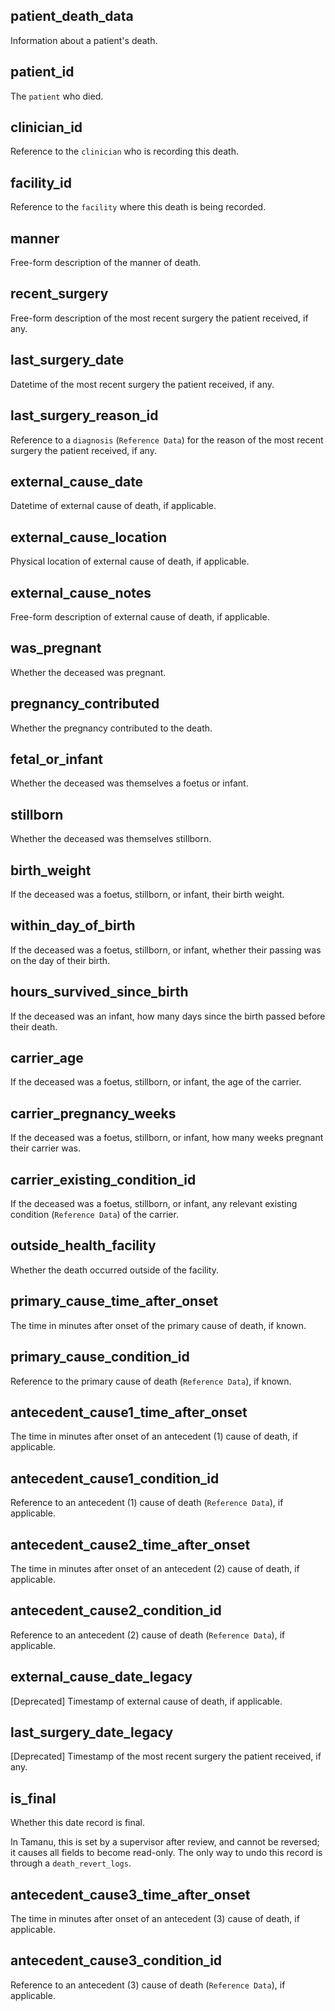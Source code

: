 ## patient_death_data

Information about a patient's death.

## patient_id

The `patient` who died.

## clinician_id

Reference to the `clinician` who is recording this death.

## facility_id

Reference to the `facility` where this death is being recorded.

## manner

Free-form description of the manner of death.

## recent_surgery

Free-form description of the most recent surgery the patient received, if any.

## last_surgery_date

Datetime of the most recent surgery the patient received, if any.

## last_surgery_reason_id

Reference to a `diagnosis` (`Reference Data`) for the
reason of the most recent surgery the patient received, if any.

## external_cause_date

Datetime of external cause of death, if applicable.

## external_cause_location

Physical location of external cause of death, if applicable.

## external_cause_notes

Free-form description of external cause of death, if applicable.

## was_pregnant

Whether the deceased was pregnant.

## pregnancy_contributed

Whether the pregnancy contributed to the death.

## fetal_or_infant

Whether the deceased was themselves a foetus or infant.

## stillborn

Whether the deceased was themselves stillborn.

## birth_weight

If the deceased was a foetus, stillborn, or infant, their birth weight.

## within_day_of_birth

If the deceased was a foetus, stillborn, or infant, whether their passing was on the day of their birth.

## hours_survived_since_birth

If the deceased was an infant, how many days since the birth passed before their death.

## carrier_age

If the deceased was a foetus, stillborn, or infant, the age of the carrier.

## carrier_pregnancy_weeks

If the deceased was a foetus, stillborn, or infant, how many weeks pregnant their carrier was.

## carrier_existing_condition_id

If the deceased was a foetus, stillborn, or infant, any relevant existing condition
(`Reference Data`) of the carrier.

## outside_health_facility

Whether the death occurred outside of the facility.

## primary_cause_time_after_onset

The time in minutes after onset of the primary cause of death, if known.

## primary_cause_condition_id

Reference to the primary cause of death
(`Reference Data`), if known.

## antecedent_cause1_time_after_onset

The time in minutes after onset of an antecedent (1) cause of death, if applicable.

## antecedent_cause1_condition_id

Reference to an antecedent (1) cause of death
(`Reference Data`), if applicable.

## antecedent_cause2_time_after_onset

The time in minutes after onset of an antecedent (2) cause of death, if applicable.

## antecedent_cause2_condition_id

Reference to an antecedent (2) cause of death
(`Reference Data`), if applicable.

## external_cause_date_legacy

[Deprecated] Timestamp of external cause of death, if applicable.

## last_surgery_date_legacy

[Deprecated] Timestamp of the most recent surgery the patient received, if any.

## is_final

Whether this date record is final.

In Tamanu, this is set by a supervisor after review, and cannot be reversed; it causes all fields to
become read-only. The only way to undo this record is through a `death_revert_logs`.

## antecedent_cause3_time_after_onset

The time in minutes after onset of an antecedent (3) cause of death, if applicable.

## antecedent_cause3_condition_id

Reference to an antecedent (3) cause of death
(`Reference Data`), if applicable.


